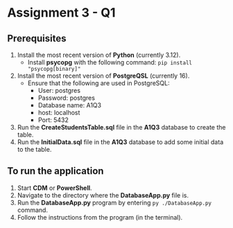 # Assignment 3 - Q1

## Prerequisites
1. Install the most recent version of **Python** (currently 3.12).
    - Install **psycopg** with the following command: `pip install "psycopg[binary]"`
2. Install the most recent version of **PostgreQSL** (currently 16).
    - Ensure that the following are used in PostgreSQL:
        - User: postgres
        - Password: postgres
        - Database name: A1Q3
        - host: localhost
        - Port: 5432
3. Run the **CreateStudentsTable.sql** file in the **A1Q3** database to create the table.
4. Run the **InitialData.sql** file in the **A1Q3** database to add some initial data to the table.

## To run the application
1. Start **CDM** or **PowerShell**.
2. Navigate to the directory where the **DatabaseApp.py** file is.
3. Run the **DatabaseApp.py** program by entering `py ./DatabaseApp.py` command.
4. Follow the instructions from the program (in the terminal).
